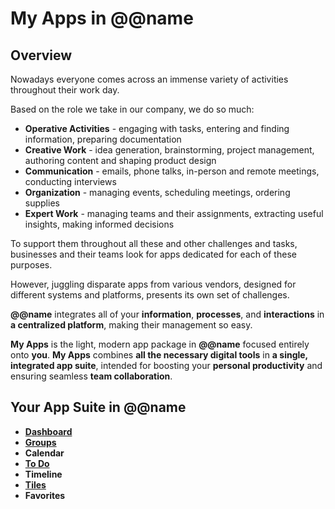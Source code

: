 # My Apps in @@name

## Overview

Nowadays everyone comes across an immense variety of activities throughout their work day.  

Based on the role we take in our company, we do so much:  

* **Operative Activities** - engaging with tasks, entering and finding information, preparing documentation  
* **Creative Work** - idea generation, brainstorming, project management, authoring content and shaping product design  
* **Communication** - emails, phone talks, in-person and remote meetings, conducting interviews  
* **Organization** - managing events, scheduling meetings, ordering supplies  
* **Expert Work** - managing teams and their assignments, extracting useful insights, making informed decisions  

To support them throughout all these and other challenges and tasks, businesses and their teams look for apps dedicated for each of these purposes.  

However, juggling disparate apps from various vendors, designed for different systems and platforms, presents its own set of challenges.  

**@@name** integrates all of your **information**, **processes**, and **interactions** in **a centralized platform**, making their management so easy.  

**My Apps** is the light, modern app package in **@@name** focused entirely onto **you**. 
**My Apps** combines **all the necessary digital tools** in **a single, integrated app suite**, intended for boosting your **personal productivity** and ensuring seamless **team collaboration**.  

## Your App Suite in @@name

* **[Dashboard](dashboard.md)**  
* **[Groups](team-collaboration.md)**  
* **Calendar**  
* **[To Do](todo.md)**  
* **Timeline**  
* **[Tiles](tiles.md)**  
* **Favorites**  
